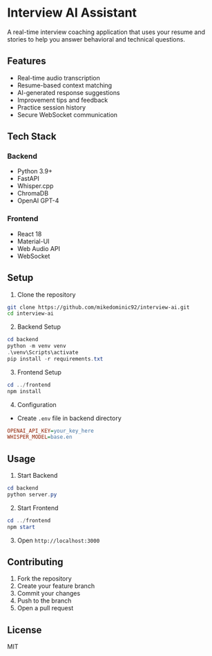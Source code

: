 # Interview AI Assistant

A real-time interview coaching application that uses your resume and stories to help you answer behavioral and technical questions.

## Features

- Real-time audio transcription
- Resume-based context matching
- AI-generated response suggestions
- Improvement tips and feedback
- Practice session history
- Secure WebSocket communication

## Tech Stack

### Backend
- Python 3.9+
- FastAPI
- Whisper.cpp
- ChromaDB
- OpenAI GPT-4

### Frontend
- React 18
- Material-UI
- Web Audio API
- WebSocket

## Setup

1. Clone the repository
```bash
git clone https://github.com/mikedominic92/interview-ai.git
cd interview-ai
```

2. Backend Setup
```powershell
cd backend
python -m venv venv
.\venv\Scripts\activate
pip install -r requirements.txt
```

3. Frontend Setup
```powershell
cd ../frontend
npm install
```

4. Configuration
- Create `.env` file in backend directory
```ini
OPENAI_API_KEY=your_key_here
WHISPER_MODEL=base.en
```

## Usage

1. Start Backend
```powershell
cd backend
python server.py
```

2. Start Frontend
```powershell
cd ../frontend
npm start
```

3. Open `http://localhost:3000`

## Contributing

1. Fork the repository
2. Create your feature branch
3. Commit your changes
4. Push to the branch
5. Open a pull request

## License
MIT
